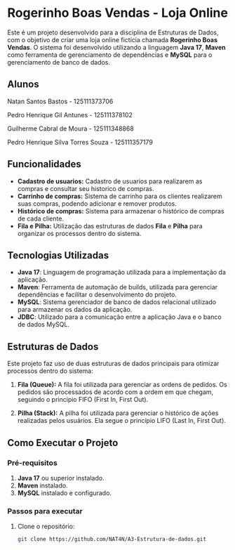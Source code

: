 # Rogerinho Boas Vendas - Loja Online

Este é um projeto desenvolvido para a disciplina de Estruturas de Dados, com o objetivo de criar uma loja online fictícia chamada **Rogerinho Boas Vendas**. O sistema foi desenvolvido utilizando a linguagem **Java 17**, **Maven** como ferramenta de gerenciamento de dependências e **MySQL** para o gerenciamento de banco de dados.

## Alunos
Natan Santos Bastos - 125111373706

Pedro Henrique Gil Antunes - 125111378102

Guilherme Cabral de Moura - 125111348868

Pedro Henrique Silva Torres Souza - 125111357179
## Funcionalidades

- **Cadastro de usuarios:** Cadastro de usuarios para realizarem as compras e consultar seu historico de compras.
- **Carrinho de compras:** Sistema de carrinho para os clientes realizarem suas compras, podendo adicionar e remover produtos.
- **Histórico de compras:** Sistema para armazenar o histórico de compras de cada cliente.
- **Fila e Pilha:** Utilização das estruturas de dados **Fila** e **Pilha** para organizar os processos dentro do sistema.

## Tecnologias Utilizadas

- **Java 17**: Linguagem de programação utilizada para a implementação da aplicação.
- **Maven**: Ferramenta de automação de builds, utilizada para gerenciar dependências e facilitar o desenvolvimento do projeto.
- **MySQL**: Sistema gerenciador de banco de dados relacional utilizado para armazenar os dados da aplicação.
- **JDBC**: Utilizado para a comunicação entre a aplicação Java e o banco de dados MySQL.

## Estruturas de Dados

Este projeto faz uso de duas estruturas de dados principais para otimizar processos dentro do sistema:

1. **Fila (Queue):** A fila foi utilizada para gerenciar as ordens de pedidos. Os pedidos são processados de acordo com a ordem em que chegam, seguindo o princípio FIFO (First In, First Out).
   
2. **Pilha (Stack):** A pilha foi utilizada para gerenciar o histórico de ações realizadas pelos usuários. Ela segue o princípio LIFO (Last In, First Out).

## Como Executar o Projeto

### Pré-requisitos

1. **Java 17** ou superior instalado.
2. **Maven** instalado.
3. **MySQL** instalado e configurado.

### Passos para executar

1. Clone o repositório:

   ```bash
   git clone https://github.com/NAT4N/A3-Estrutura-de-dados.git
